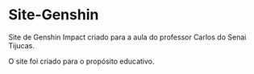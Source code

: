 # Site-Genshin
Site de Genshin Impact criado para a aula do professor Carlos do Senai Tijucas.

O site foi criado para o propósito educativo.
